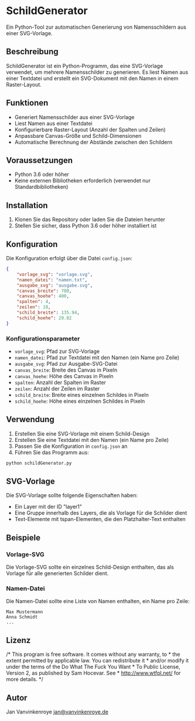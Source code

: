 # SchildGenerator

Ein Python-Tool zur automatischen Generierung von Namensschildern aus einer SVG-Vorlage.

## Beschreibung

SchildGenerator ist ein Python-Programm, das eine SVG-Vorlage verwendet, um mehrere Namensschilder zu generieren. Es liest Namen aus einer Textdatei und erstellt ein SVG-Dokument mit den Namen in einem Raster-Layout.

## Funktionen

- Generiert Namensschilder aus einer SVG-Vorlage
- Liest Namen aus einer Textdatei
- Konfigurierbare Raster-Layout (Anzahl der Spalten und Zeilen)
- Anpassbare Canvas-Größe und Schild-Dimensionen
- Automatische Berechnung der Abstände zwischen den Schildern

## Voraussetzungen

- Python 3.6 oder höher
- Keine externen Bibliotheken erforderlich (verwendet nur Standardbibliotheken)

## Installation

1. Klonen Sie das Repository oder laden Sie die Dateien herunter
2. Stellen Sie sicher, dass Python 3.6 oder höher installiert ist

## Konfiguration

Die Konfiguration erfolgt über die Datei `config.json`:

```json
{
    "vorlage_svg": "vorlage.svg",
    "namen_datei": "namen.txt",
    "ausgabe_svg": "ausgabe.svg",
    "canvas_breite": 700,
    "canvas_hoehe": 400,
    "spalten": 4,
    "zeilen": 10,
    "schild_breite": 135.94,
    "schild_hoehe": 29.82
}
```

### Konfigurationsparameter

- `vorlage_svg`: Pfad zur SVG-Vorlage
- `namen_datei`: Pfad zur Textdatei mit den Namen (ein Name pro Zeile)
- `ausgabe_svg`: Pfad zur Ausgabe-SVG-Datei
- `canvas_breite`: Breite des Canvas in Pixeln
- `canvas_hoehe`: Höhe des Canvas in Pixeln
- `spalten`: Anzahl der Spalten im Raster
- `zeilen`: Anzahl der Zeilen im Raster
- `schild_breite`: Breite eines einzelnen Schildes in Pixeln
- `schild_hoehe`: Höhe eines einzelnen Schildes in Pixeln

## Verwendung

1. Erstellen Sie eine SVG-Vorlage mit einem Schild-Design
2. Erstellen Sie eine Textdatei mit den Namen (ein Name pro Zeile)
3. Passen Sie die Konfiguration in `config.json` an
4. Führen Sie das Programm aus:

```bash
python schildGenerator.py
```

## SVG-Vorlage

Die SVG-Vorlage sollte folgende Eigenschaften haben:

- Ein Layer mit der ID "layer1"
- Eine Gruppe innerhalb des Layers, die als Vorlage für die Schilder dient
- Text-Elemente mit tspan-Elementen, die den Platzhalter-Text enthalten

## Beispiele

### Vorlage-SVG

Die Vorlage-SVG sollte ein einzelnes Schild-Design enthalten, das als Vorlage für alle generierten Schilder dient.

### Namen-Datei

Die Namen-Datei sollte eine Liste von Namen enthalten, ein Name pro Zeile:

```
Max Mustermann
Anna Schmidt
...
```

## Lizenz

/* This program is free software. It comes without any warranty, to
     * the extent permitted by applicable law. You can redistribute it
     * and/or modify it under the terms of the Do What The Fuck You Want
     * To Public License, Version 2, as published by Sam Hocevar. See
     * http://www.wtfpl.net/ for more details. */

## Autor

Jan Vanvinkenroye <jan@vanvinkenroye.de>


